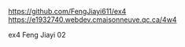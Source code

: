 https://github.com/FengJiayi611/ex4
https://e1932740.webdev.cmaisonneuve.qc.ca/4w4

ex4
Feng Jiayi
02
